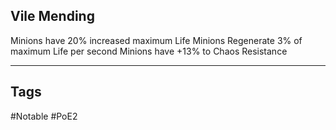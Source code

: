 ## Vile Mending
Minions have 20% increased maximum Life
Minions Regenerate 3% of maximum Life per second
Minions have +13% to Chaos Resistance

---
## Tags
#Notable
#PoE2
